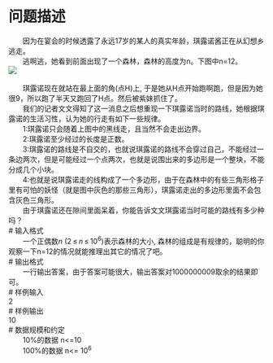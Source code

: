 <div id="pcont1" style="margin-top:20px; display:block;">

# 问题描述

<div class="pdcont">　　因为在宴会的时候透露了永远17岁的某人的真实年龄，琪露诺酱正在从幻想乡逃走。<br/>
　　逃啊逃，她看到前面出现了一个森林，森林的高度为n。下图中n=12。<br/>
<img src="source/tsinsen/A1392/img/aHR0cDovL2NvZGVmb3JjZXMucnUvcmVuZGVyZXIvNTk0NTIxMGJlOTcyYWE1ZmU5NDdmM2I4YTNhMDM3OGE0Y2FkZTg0NC5wbmc=.png"/><br/>
<br/>
　　琪露诺现在就站在最上面的角(点H)上, 于是她从H点开始跑啊跑，但是因为她很9，所以跑了半天又跑回了H点。然后被紫妹抓住了。<br/>
　　我们的记者文文得知了这一消息之后想重现一下琪露诺当时的路线，她根据琪露诺的生活习性，认为她的行走有如下一些规律。<br/>
　　1:琪露诺只会随着上图中的黑线走，且当然不会走出边界。<br/>
　　2:琪露诺至少经过的长度是正数。<br/>
　　3:琪露诺的路线是不自交的，也就说琪露诺的路线不会穿过自己，不能经过一条边两次，但是可能经过一个点两次，也就是说围出来的多边形是一个整块，不能分成几个小块。<br/>
　　4:也就是说琪露诺走的线构成了一个多边形，由于在森林中的有些三角形格子里有可怕的妖怪（就是图中灰色的那些三角形），琪露诺走出的多边形里面不会包含灰色三角形。<br/>
　　由于琪露诺还在隙间里面呆着，你能告诉文文琪露诺当时可能的路线有多少种吗？</div>
# 输入格式

<div class="pdcont">　　一个正偶数<i>n</i> (2 ≤ <i>n</i> ≤ 10<sup>6</sup>)表示森林的大小, 森林的组成是有规律的，聪明的你观察一下n=12的情况就能推理出其它的情况了吧。</div>
# 输出格式

<div class="pdcont">　　一行输出答案，由于答案可能很大，输出答案对1000000009取余的结果即可。</div>
# 样例输入

<div class="pddata">2</div>
# 样例输出

<div class="pddata">10</div>
# 数据规模和约定

<div class="pdcont">　　10%的数据 n&lt;=10<br/>
　　100%的数据 n&lt;= 10<sup>6<br/>
</sup></div>

</div>